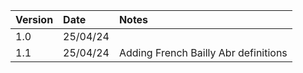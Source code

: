 | Version  | Date  | Notes  |
|:----------|:----------|:----------|
| 1.0    | 25/04/24    |      |
| 1.1    | 25/04/24    | Adding French Bailly Abr definitions     |
